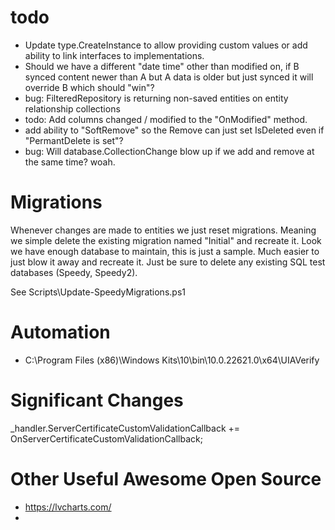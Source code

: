 # todo

- Update type.CreateInstance to allow providing custom values or add ability to link interfaces to implementations.
- Should we have a different "date time" other than modified on, if B synced content newer than A but A data is older but just synced it will override B which should "win"?
- bug: FilteredRepository is returning non-saved entities on entity relationship collections
- todo: Add columns changed / modified to the "OnModified" method.
- add ability to "SoftRemove" so the Remove can just set IsDeleted even if "PermantDelete is set"?
- bug: Will database.CollectionChange blow up if we add and remove at the same time? woah.


# Migrations

Whenever changes are made to entities we just reset migrations.
Meaning we simple delete the existing migration named "Initial" and recreate it.
Look we have enough database to maintain, this is just a sample. 
Much easier to just blow it away and recreate it. 
Just be sure to delete any existing SQL test databases (Speedy, Speedy2).

See Scripts\Update-SpeedyMigrations.ps1

# Automation

- C:\Program Files (x86)\Windows Kits\10\bin\10.0.22621.0\x64\UIAVerify

# Significant Changes

_handler.ServerCertificateCustomValidationCallback += OnServerCertificateCustomValidationCallback;

# Other Useful Awesome Open Source

- https://lvcharts.com/
-
